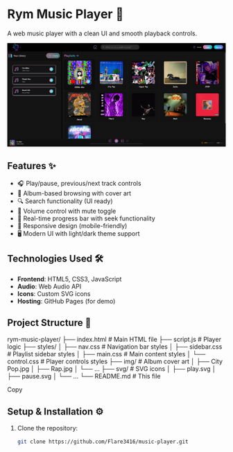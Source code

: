 # Rym Music Player 🎵

A web music player with a clean UI and smooth playback controls.

![Rym Player Screenshot](screenshot.png) *<!-- Add screenshot later -->*

## Features ✨

- 🎧 Play/pause, previous/next track controls
- 📁 Album-based browsing with cover art
- 🔍 Search functionality (UI ready)
- 📶 Volume control with mute toggle
- 🎼 Real-time progress bar with seek functionality
- 📱 Responsive design (mobile-friendly)
- 🖥️ Modern UI with light/dark theme support

## Technologies Used 🛠️

- **Frontend**: HTML5, CSS3, JavaScript
- **Audio**: Web Audio API
- **Icons**: Custom SVG icons
- **Hosting**: GitHub Pages (for demo)

## Project Structure 📂
rym-music-player/
├── index.html # Main HTML file
├── script.js # Player logic
├── styles/
│ ├── nav.css # Navigation bar styles
│ ├── sidebar.css # Playlist sidebar styles
│ ├── main.css # Main content styles
│ └── control.css # Player controls styles
├── img/ # Album cover art
│ ├── City Pop.jpg
│ ├── Rap.jpg
│ └── ...
├── svg/ # SVG icons
│ ├── play.svg
│ ├── pause.svg
│ └── ...
└── README.md # This file

Copy

## Setup & Installation ⚙️

1. Clone the repository:
   ```bash
   git clone https://github.com/Flare3416/music-player.git
